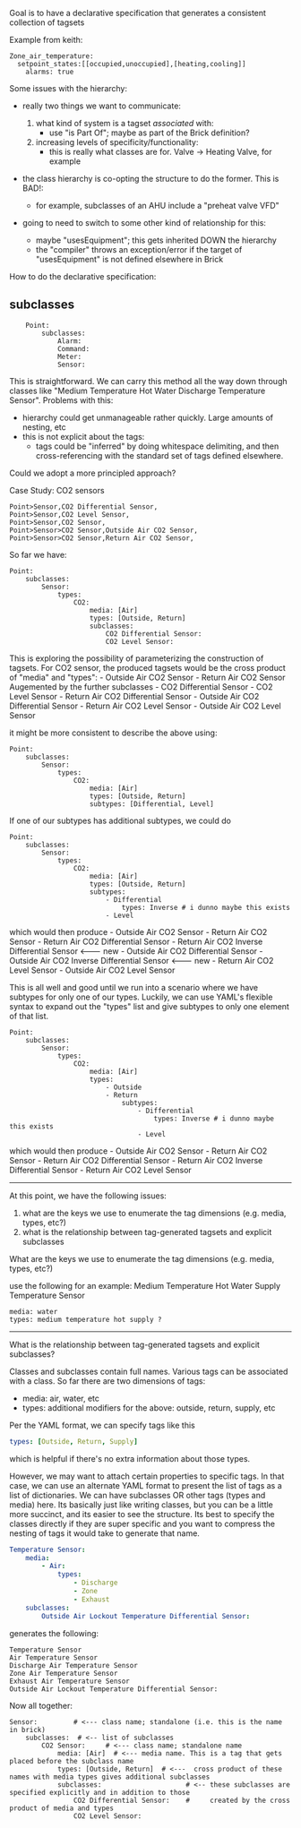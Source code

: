 Goal is to have a declarative specification that generates a consistent collection of tagsets

Example from keith:

    Zone_air_temperature:
      setpoint_states:[[occupied,unoccupied],[heating,cooling]]
        alarms: true

Some issues with the hierarchy:

- really two things we want to communicate:
    1. what kind of system is a tagset *associated* with:
        - use "is Part Of"; maybe as part of the Brick definition?
    2. increasing levels of specificity/functionality:
        - this is really what classes are for. Valve -> Heating Valve, for example

- the class hierarchy is co-opting the structure to do the former. This is BAD!:
    - for example, subclasses of an AHU include a "preheat valve VFD"
- going to need to switch to some other kind of relationship for this:
    - maybe "usesEquipment"; this gets inherited DOWN the hierarchy
    - the "compiler" throws an exception/error if the target of "usesEquipment" is
      not defined elsewhere in Brick


How to do the declarative specification:

## subclasses

```
    Point:
        subclasses:
            Alarm:
            Command:
            Meter:
            Sensor:
```

This is straightforward. We can carry this method all the way down through classes like "Medium Temperature Hot Water Discharge Temperature Sensor".
Problems with this:
- hierarchy could get unmanageable rather quickly. Large amounts of nesting, etc
- this is not explicit about the tags:
    - tags could be "inferred" by doing whitespace delimiting, and then cross-referencing
      with the standard set of tags defined elsewhere.

Could we adopt a more principled approach?

Case Study: CO2 sensors

```
Point>Sensor,CO2 Differential Sensor,
Point>Sensor,CO2 Level Sensor,
Point>Sensor,CO2 Sensor,
Point>Sensor>CO2 Sensor,Outside Air CO2 Sensor,
Point>Sensor>CO2 Sensor,Return Air CO2 Sensor,
```

So far we have:

```
Point:
    subclasses:
        Sensor:
            types:
                CO2:
                    media: [Air]
                    types: [Outside, Return]
                    subclasses:
                        CO2 Differential Sensor:
                        CO2 Level Sensor:
```

This is exploring the possibility of parameterizing the construction of tagsets. For CO2 sensor,
the produced tagsets would be the cross product of "media" and "types":
    - Outside Air CO2 Sensor
    - Return Air CO2 Sensor
Augemented by the further subclasses
    - CO2 Differential Sensor
    - CO2 Level Sensor
    - Return Air CO2 Differential Sensor
    - Outside Air CO2 Differential Sensor
    - Return Air CO2 Level Sensor
    - Outside Air CO2 Level Sensor

it might be more consistent to describe the above using:

```
Point:
    subclasses:
        Sensor:
            types:
                CO2:
                    media: [Air]
                    types: [Outside, Return]
                    subtypes: [Differential, Level]
```

If one of our subtypes has additional subtypes, we could do

```
Point:
    subclasses:
        Sensor:
            types:
                CO2:
                    media: [Air]
                    types: [Outside, Return]
                    subtypes:
                        - Differential
                            types: Inverse # i dunno maybe this exists
                        - Level
```

which would then produce
    - Outside Air CO2 Sensor
    - Return Air CO2 Sensor
    - Return Air CO2 Differential Sensor
    - Return Air CO2 Inverse Differential Sensor  <--- new
    - Outside Air CO2 Differential Sensor
    - Outside Air CO2 Inverse Differential Sensor  <--- new
    - Return Air CO2 Level Sensor
    - Outside Air CO2 Level Sensor

This is all well and good until we run into a scenario where we have subtypes for only one of our types.
Luckily, we can use YAML's flexible syntax to expand out the "types" list and give subtypes to only
one element of that list.

```
Point:
    subclasses:
        Sensor:
            types:
                CO2:
                    media: [Air]
                    types:
                        - Outside
                        - Return
                            subtypes:
                                - Differential
                                    types: Inverse # i dunno maybe this exists
                                - Level
```

which would then produce
    - Outside Air CO2 Sensor
    - Return Air CO2 Sensor
    - Return Air CO2 Differential Sensor
    - Return Air CO2 Inverse Differential Sensor
    - Return Air CO2 Level Sensor

---

At this point, we have the following issues:
1. what are the keys we use to enumerate the tag dimensions (e.g. media, types, etc?)
2. what is the relationship between tag-generated tagsets and explicit subclasses


What are the keys we use to enumerate the tag dimensions (e.g. media, types, etc?)

use the following for an example:
    Medium Temperature Hot Water Supply Temperature Sensor

    media: water
    types: medium temperature hot supply ?

------


What is the relationship between tag-generated tagsets and explicit subclasses?

Classes and subclasses contain full names.
Various tags can be associated with a class. So far there are two dimensions of tags:
- media: air, water, etc
- types: additional modifiers for the above: outside, return, supply, etc

Per the YAML format, we can specify tags like this

```yaml
types: [Outside, Return, Supply]
```

which is helpful if there's no extra information about those types.

However, we may want to attach certain properties to specific tags.
In that case, we can use an alternate YAML format to present the list of tags
as a list of dictionaries. We can have subclasses OR other tags (types and media)
here. Its basically just like writing classes, but you can be a little more succinct,
and its easier to see the structure. Its best to specify the classes directly if they
are super specific and you want to compress the nesting of tags it would take to generate that name.

```yaml
Temperature Sensor:
    media:
        - Air:
            types:
                - Discharge
                - Zone
                - Exhaust
    subclasses:
        Outside Air Lockout Temperature Differential Sensor:
```

generates the following:

```
Temperature Sensor
Air Temperature Sensor
Discharge Air Temperature Sensor
Zone Air Temperature Sensor
Exhaust Air Temperature Sensor
Outside Air Lockout Temperature Differential Sensor:
```

Now all together:

```
Sensor:         # <--- class name; standalone (i.e. this is the name in brick)
    subclasses:  # <-- list of subclasses
        CO2 Sensor:     # <--- class name; standalone name
            media: [Air]  # <--- media name. This is a tag that gets placed before the subclass name
            types: [Outside, Return]  # <---  cross product of these names with media types gives additional subclasses
            subclasses:                     # <-- these subclasses are specified explicitly and in addition to those
                CO2 Differential Sensor:    #     created by the cross product of media and types
                CO2 Level Sensor:
```
